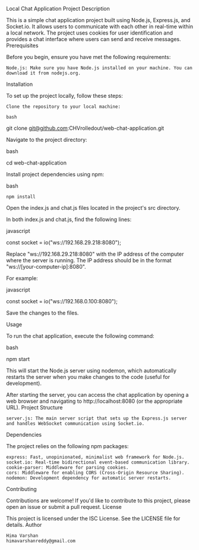 Local Chat Application Project
Description

This is a simple chat application project built using Node.js, Express.js, and Socket.io. It allows users to communicate with each other in real-time within a local network. The project uses cookies for user identification and provides a chat interface where users can send and receive messages.
Prerequisites

Before you begin, ensure you have met the following requirements:

    Node.js: Make sure you have Node.js installed on your machine. You can download it from nodejs.org.

Installation

To set up the project locally, follow these steps:

    Clone the repository to your local machine:

    bash

git clone git@github.com:CHVrolledout/web-chat-application.git

Navigate to the project directory:

bash

cd web-chat-application

Install project dependencies using npm:

bash

    npm install

Open the index.js and chat.js files located in the project's src directory.

In both index.js and chat.js, find the following lines:

javascript

const socket = io("ws://192.168.29.218:8080");

Replace "ws://192.168.29.218:8080" with the IP address of the computer where the server is running. The IP address should be in the format "ws://[your-computer-ip]:8080".

For example:

javascript

const socket = io("ws://192.168.0.100:8080");

Save the changes to the files.

Usage

To run the chat application, execute the following command:

bash

npm start

This will start the Node.js server using nodemon, which automatically restarts the server when you make changes to the code (useful for development).

After starting the server, you can access the chat application by opening a web browser and navigating to http://localhost:8080 (or the appropriate URL).
Project Structure

    server.js: The main server script that sets up the Express.js server and handles WebSocket communication using Socket.io.

Dependencies

The project relies on the following npm packages:

    express: Fast, unopinionated, minimalist web framework for Node.js.
    socket.io: Real-time bidirectional event-based communication library.
    cookie-parser: Middleware for parsing cookies.
    cors: Middleware for enabling CORS (Cross-Origin Resource Sharing).
    nodemon: Development dependency for automatic server restarts.

Contributing

Contributions are welcome! If you'd like to contribute to this project, please open an issue or submit a pull request.
License

This project is licensed under the ISC License. See the LICENSE file for details.
Author

    Hima Varshan  
    himavarshanreddy@gmail.com
